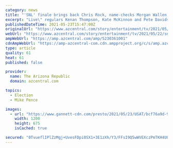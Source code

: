 ```yaml
---
category: news
title: "'SNL' finale brings back Chris Rock, name-checks Morgan Wallen, Mike Pence's fly in sarcastic recap"
excerpt: "Live\" regulars Kenan Thompson, Kate McKinnon and Pete Davidson were joined by Chris Rock to reflect on the pandemic and 2020 election."
publishedDateTime: 2021-05-23T15:47:00Z
originalUrl: "https://www.azcentral.com/story/entertainment/tv/2021/05/22/snl-season-finale-chris-rock-and-cast-look-back-crazy-year/5230361001/"
webUrl: "https://www.azcentral.com/story/entertainment/tv/2021/05/22/snl-season-finale-chris-rock-and-cast-look-back-crazy-year/5230361001/"
ampWebUrl: "https://amp.azcentral.com/amp/5230361001"
cdnAmpWebUrl: "https://amp-azcentral-com.cdn.ampproject.org/c/s/amp.azcentral.com/amp/5230361001"
type: article
quality: 61
heat: 61
published: false

provider:
  name: The Arizona Republic
  domain: azcentral.com

topics:
  - Election
  - Mike Pence

images:
  - url: "https://www.gannett-cdn.com/presto/2021/05/23/USAT/bcf76a9d-9836-45ce-be5d-de41bef5b423-NUP_194242_0017.JPG?auto=webp&crop=877,493,x50,y55&format=pjpg&width=1200"
    width: 1200
    height: 675
    isCached: true

secured: "0TvueflIPlZzMgj+UvesFDpi0SX1+3E1zXh/Y3/FFsI9Q5wWVEXczPmTKH4U0nqqxUA36SHeXVWhdMHg4vWVO/cUNvFtaT0zB/0Fk99uLOPf2xBahD3VA4Ut7K4T13B1zbLH6uWg7/wJDOQSWe4cZ1+QAfFh6fNOzE/8lxQEgx/77RSPcrXWt+abxxYB54unWst8uVNQ+XqGSQLsENOVd2iGQ+VKSY3NWQ7SGUtYKYOyMjmFKzo1h1b1ALR4w9wSbMdIDSEvMkmiY90M/oIaFeTa1nOHBVgiR25bgNQgGa6+srB6wtXqktCgiMeg0JsIPmjthLCey+3IQABW95j3LEqHzljd/sA0Mo8PenlKOAM=;OIz8uSlOLIehEAK2Gxh72g=="
---
```


